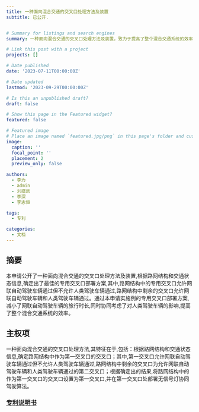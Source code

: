 ```yaml
---
title: 一种面向混合交通的交叉口处理方法及装置
subtitle: 已公开.


# Summary for listings and search engines
summary: 一种面向混合交通的交叉口处理方法及装置，致力于提高了整个混合交通系统的效率.

# Link this post with a project
projects: []

# Date published
date: '2023-07-11T00:00:00Z'

# Date updated
lastmod: '2023-09-29T00:00:00Z'

# Is this an unpublished draft?
draft: false

# Show this page in the Featured widget?
featured: false

# Featured image
# Place an image named `featured.jpg/png` in this page's folder and customize its options here.
image:
  caption: ''
  focal_point: ''
  placement: 2
  preview_only: false

authors:
  - 李力
  - admin
  - 刘祺远
  - 李深
  - 李志恒

tags:
  - 专利

categories:
  - 文档
---
```



## 摘要
本申请公开了一种面向混合交通的交叉口处理方法及装置,根据路网结构和交通状态信息,确定出了最佳的专用交叉口部署方案,其中,路网结构中的专用交叉口允许网联自动驾驶车辆通过但不允许人类驾驶车辆通过,路网结构中剩余的交叉口允许网联自动驾驶车辆和人类驾驶车辆通过。通过本申请实施例的专用交叉口部署方案,减小了网联自动驾驶车辆的旅行时长,同时协同考虑了对人类驾驶车辆的影响,提高了整个混合交通系统的效率。

## 主权项
一种面向混合交通的交叉口处理方法,其特征在于,包括：根据路网结构和交通状态信息,确定路网结构中作为第一交叉口的交叉口；其中,第一交叉口允许网联自动驾驶车辆通过但不允许人类驾驶车辆通过,路网结构中剩余的交叉口为允许网联自动驾驶车辆和人类驾驶车辆通过的第二交叉口；根据确定出的结果,将路网结构中的作为第一交叉口的交叉口设置为第一交叉口,并在第一交叉口处部署无信号灯协同驾驶算法。

### [专利说明书](https://kns.cnki.net/kcms2/article/abstract?v=Epsgq4wCkk2F25WQDW7FqKEQRgEq3IcnM4Pyi2fLjhcAdsNmPGDQxRk4fZ10QW31dhrLU66RYBrF4R8FNpMf4gM-q7j6pz-pZCr5frKAlQU4Mbypb24Nfz6G5xN25juPirDsy9VtsJE=&uniplatform=NZKPT&language=CHS)
